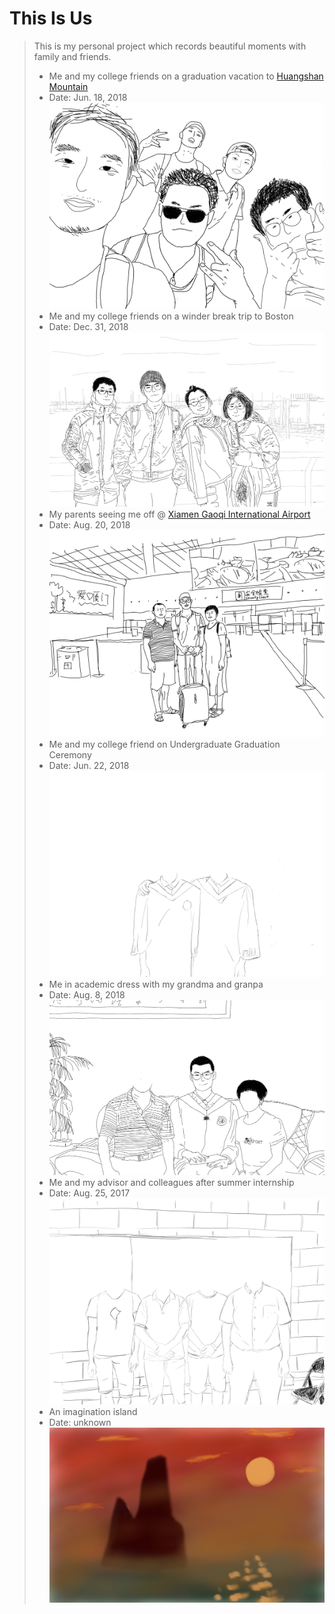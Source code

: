 # This Is Us
> This is my personal project which records beautiful moments with family and friends.  
> - Me and my college friends on a graduation vacation to [Huangshan Mountain](https://whc.unesco.org/en/list/547)
> - Date: Jun. 18, 2018
> ![](./image/5-star1.jpg)  
> - Me and my college friends on a winder break trip to Boston
> - Date: Dec. 31, 2018
> ![](./image/Boston_with_faces.jpg)  
> - My parents seeing me off @ [Xiamen Gaoqi International Airport](https://www.xiamen-airport.com/)
> - Date: Aug. 20, 2018
> ![](./image/family_sketch.jpg)  
> - Me and my college friend on Undergraduate Graduation Ceremony
> - Date: Jun. 22, 2018
> ![](./image/graduation.jpg)  
> - Me in academic dress with my grandma and granpa
> - Date: Aug. 8, 2018
> ![](./image/granpaNma.jpg)  
> - Me and my advisor and colleagues after summer internship
> - Date: Aug. 25, 2017
> ![](./image/summer_intern.jpg)
> - An imagination island
> - Date: unknown
> ![](./image/island.jpg)

